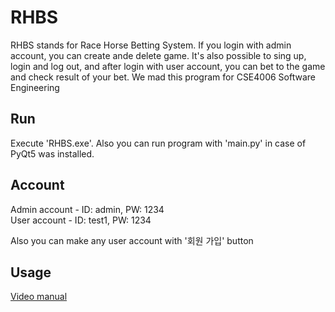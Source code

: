 # RHBS

RHBS stands for Race Horse Betting System. If you login with admin account, you can create ande delete game.
It's also possible to sing up, login and log out, and after login with user account, you can bet to the game and check result of your bet.
We mad this program for CSE4006 Software Engineering

## Run
Execute 'RHBS.exe'. Also you can run program with 'main.py' in case of PyQt5 was installed.

## Account
Admin account - ID: admin, PW: 1234  
User account - ID: test1, PW: 1234  

Also you can make any user account with '회원 가입' button

## Usage
<a href="https://www.youtube.com/channel/UC5l6CinHOZPskbJ18CImQRw">Video manual<a>
